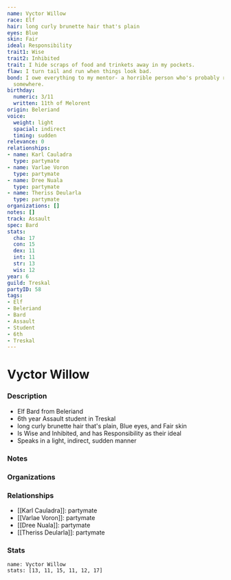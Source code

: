 ```yaml
---
name: Vyctor Willow
race: Elf
hair: long curly brunette hair that's plain
eyes: Blue
skin: Fair
ideal: Responsibility
trait1: Wise
trait2: Inhibited
trait: I hide scraps of food and trinkets away in my pockets.
flaw: I turn tail and run when things look bad.
bond: I owe everything to my mentor- a horrible person who's probably rotting in jail
  somewhere.
birthday:
  numeric: 3/11
  written: 11th of Melorent
origin: Beleriand
voice:
  weight: light
  spacial: indirect
  timing: sudden
relevance: 0
relationships:
- name: Karl Cauladra
  type: partymate
- name: Varlae Voron
  type: partymate
- name: Dree Nuala
  type: partymate
- name: Theriss Deularla
  type: partymate
organizations: []
notes: []
track: Assault
spec: Bard
stats:
  cha: 17
  con: 15
  dex: 11
  int: 11
  str: 13
  wis: 12
year: 6
guild: Treskal
partyID: 58
tags:
- Elf
- Beleriand
- Bard
- Assault
- Student
- 6th
- Treskal
---
```

# Vyctor Willow
### Description
- Elf Bard from Beleriand
- 6th year Assault student in Treskal
- long curly brunette hair that's plain, Blue eyes, and Fair skin
- Is Wise and Inhibited, and has Responsibility as their ideal
- Speaks in a light, indirect, sudden manner

### Notes

### Organizations

### Relationships
- [[Karl Cauladra]]: partymate
- [[Varlae Voron]]: partymate
- [[Dree Nuala]]: partymate
- [[Theriss Deularla]]: partymate

### Stats
```statblock
name: Vyctor Willow
stats: [13, 11, 15, 11, 12, 17]
```